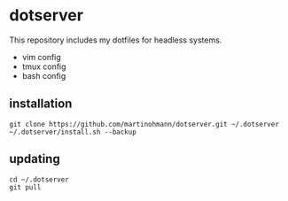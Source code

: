 dotserver
=========
This repository includes my dotfiles for headless systems.

- vim config
- tmux config
- bash config

installation
------------

    git clone https://github.com/martinohmann/dotserver.git ~/.dotserver
    ~/.dotserver/install.sh --backup


updating
--------

    cd ~/.dotserver
    git pull

